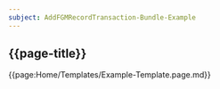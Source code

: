 ```yaml
---
subject: AddFGMRecordTransaction-Bundle-Example
---
```


## {{page-title}}

{{page:Home/Templates/Example-Template.page.md}}